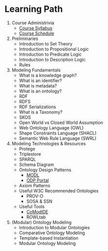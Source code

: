 # Learning Path
1. Course Administrivia
    * [Course Syllabus](../course-information/syllabus.md)
    * [Course Schedule](../course-information/course-schedule.md)
2. Preliminaries
    * Introduction to Set Theory
    * Introduction to Propositional Logic
    * Introduction to Predicate Logic
    * Introduction to Description Logic
    * Rules
3. Modeling Fundamentals
    * What is a knowledge graph?
    * What is an identifier?
    * What is metadata?
    * What is an ontology?
    * RDF
    * RDFS
    * RDF Serializations
    * What is a Taxonomy?
    * SKOS
    * Open World vs Closed World Assumption
    * Web Ontology Language (OWL)
    * Shape Constraints Language (SHACL)
    * Semantic Web Rule Language (SWRL)
4. Modeling Technologies & Resources
    * Protege
    * Triplestore
    * SPARQL
    * Schema Diagram
    * Ontology Design Patterns
        * [MODL](https://github.com/kastle-lab/modular-ontology-design-library/)
        * [ODP Portal](https://ontologydesignpatterns.org/)
    * Axiom Patterns
    * Useful W3C Recommended Ontologies
        * PROV-O
        * SOSA & SSN
    * Useful Tools
        * [CoModIDE](https://comodide.com/)
        * ROWLtab
5. (Modular) Ontology Modeling
    * Introduction to Modular Ontologies
    * Comparative Ontology Modeling
    * Template-based Instantiation
    * Modular Ontology Modeling
